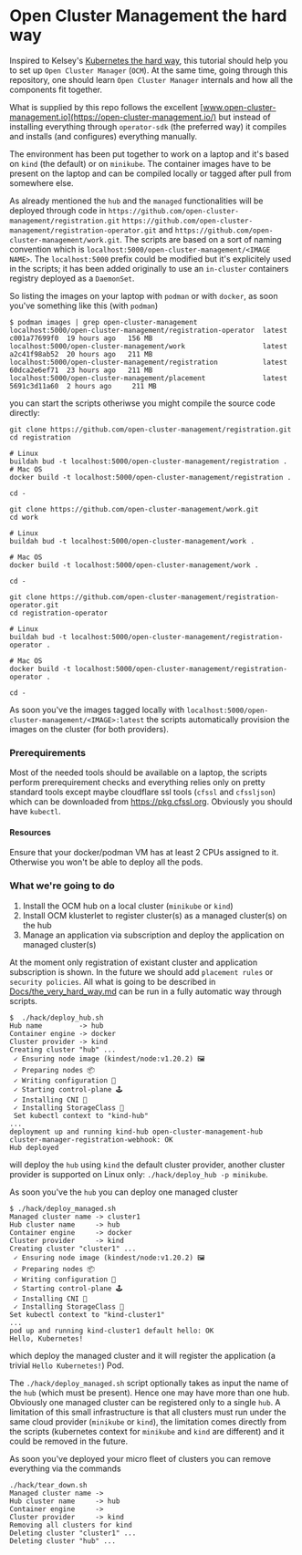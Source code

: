 # Open Cluster Management the hard way

Inspired to Kelsey's [Kubernetes the hard way](https://github.com/kelseyhightower/kubernetes-the-hard-way), this tutorial should help you to set up `Open Cluster Manager` (`OCM`). At the same time, going through this repository, one should learn `Open Cluster Manager`  internals and how all the components fit together.

What is supplied by this repo follows the excellent [www.open-cluster-management.io](https://open-cluster-management.io/) but instead of installing everything through `operator-sdk` (the preferred way) it compiles and installs (and configures) everything manually.

The environment has been put together to work on a laptop and it's based on `kind` (the default) or on `minikube`. The container images have to be present on the laptop and can be compiled locally or tagged after pull from somewhere else.

As already mentioned the `hub` and the `managed` functionalities will be deployed through code in `https://github.com/open-cluster-management/registration.git` `https://github.com/open-cluster-management/registration-operator.git` and `https://github.com/open-cluster-management/work.git`. The scripts are based on a sort of naming convention which is `localhost:5000/open-cluster-management/<IMAGE NAME>`. The `localhost:5000` prefix could be modified but it's explicitely used in the scripts; it has been added originally to use an `in-cluster` containers registry deployed as a `DaemonSet`.

So listing the images on your laptop with `podman` or with `docker`, as soon you've something like this (with `podman`)

```shell
$ podman images | grep open-cluster-management
localhost:5000/open-cluster-management/registration-operator  latest       c001a77699f0  19 hours ago   156 MB
localhost:5000/open-cluster-management/work                   latest       a2c41f98ab52  20 hours ago   211 MB
localhost:5000/open-cluster-management/registration           latest       60dca2e6ef71  23 hours ago   211 MB
localhost:5000/open-cluster-management/placement              latest      5691c3d11a60  2 hours ago     211 MB
```

you can start the scripts otheriwse you might compile the source code directly:

```shell
git clone https://github.com/open-cluster-management/registration.git
cd registration

# Linux
buildah bud -t localhost:5000/open-cluster-management/registration .
# Mac OS
docker build -t localhost:5000/open-cluster-management/registration .

cd -
```

```shell
git clone https://github.com/open-cluster-management/work.git
cd work

# Linux
buildah bud -t localhost:5000/open-cluster-management/work .

# Mac OS
docker build -t localhost:5000/open-cluster-management/work .

cd -
```

```shell
git clone https://github.com/open-cluster-management/registration-operator.git
cd registration-operator

# Linux
buildah bud -t localhost:5000/open-cluster-management/registration-operator .

# Mac OS
docker build -t localhost:5000/open-cluster-management/registration-operator .

cd -
```

As soon you've the images tagged locally with `localhost:5000/open-cluster-management/<IMAGE>:latest` the scripts automatically provision the images on the cluster (for both providers).


### Prerequirements

Most of the needed tools should be available on a laptop, the scripts perform prerequirement checks and everything relies only on pretty standard tools except maybe cloudflare ssl tools (`cfssl` and `cfssljson`) which can be downloaded from https://pkg.cfssl.org. Obviously you should have `kubectl`.

#### Resources

Ensure that your docker/podman VM has at least 2 CPUs assigned to it. Otherwise you won't be able to deploy all the pods.


### What we're going to do

1. Install the OCM hub on a local cluster (`minikube` or `kind`)
2. Install OCM klusterlet to register cluster(s) as a managed cluster(s) on the hub
3. Manage an application via subscription and deploy the application on managed cluster(s)

At the moment only registration of existant cluster and application subscription is shown. In the future we should add `placement rules` or `security policies`.
All what is going to be described in [Docs/the_very_hard_way.md](./Docs/the_very_hard_way.md) can be run in a fully automatic way through scripts.


```shell
$  ./hack/deploy_hub.sh
Hub name         -> hub
Container engine -> docker
Cluster provider -> kind
Creating cluster "hub" ...
 ✓ Ensuring node image (kindest/node:v1.20.2) 🖼
 ✓ Preparing nodes 📦
 ✓ Writing configuration 📜
 ✓ Starting control-plane 🕹️
 ✓ Installing CNI 🔌
 ✓ Installing StorageClass 💾
 Set kubectl context to "kind-hub"
...
deployment up and running kind-hub open-cluster-management-hub cluster-manager-registration-webhook: OK
Hub deployed
```

will deploy the `hub` using `kind` the default cluster provider, another cluster provider is supported on Linux only: `./hack/deploy_hub -p minikube`.

As soon you've the `hub` you can deploy one managed cluster

```shell
$ ./hack/deploy_managed.sh
Managed cluster name -> cluster1
Hub cluster name     -> hub
Container engine     -> docker
Cluster provider     -> kind
Creating cluster "cluster1" ...
 ✓ Ensuring node image (kindest/node:v1.20.2) 🖼
 ✓ Preparing nodes 📦
 ✓ Writing configuration 📜
 ✓ Starting control-plane 🕹️
 ✓ Installing CNI 🔌
 ✓ Installing StorageClass 💾
Set kubectl context to "kind-cluster1"
...
pod up and running kind-cluster1 default hello: OK
Hello, Kubernetes!
```

which deploy the managed cluster and it will register the application (a trivial `Hello Kubernetes!`) Pod.

The `./hack/deploy_managed.sh` script optionally takes as input the name of the `hub` (which must be present). Hence one may have more than one hub. Obviously one managed cluster can be registered only to a single `hub`.
 A limitation of this small infrastructure is that all clusters must run under the same cloud provider (`minikube` or `kind`), the limitation comes directly from the scripts (kubernetes context for `minikube` and `kind` are different) and it could be removed in the future.


As soon you've deployed your micro fleet of clusters you can remove everything via the commands

```shell
./hack/tear_down.sh
Managed cluster name ->
Hub cluster name     -> hub
Container engine     ->
Cluster provider     -> kind
Removing all clusters for kind
Deleting cluster "cluster1" ...
Deleting cluster "hub" ...
```
